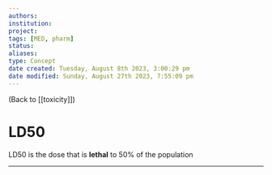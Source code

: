 ```yaml
---
authors: 
institution: 
project: 
tags: [MED, pharm]
status: 
aliases: 
type: Concept
date created: Tuesday, August 8th 2023, 3:00:29 pm
date modified: Sunday, August 27th 2023, 7:55:09 pm
---
```


(Back to [[toxicity]])

# LD50

LD50 is the dose that is **lethal** to 50% of the population

---
